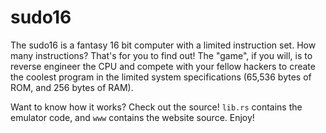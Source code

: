 # sudo16

The sudo16 is a fantasy 16 bit computer with a limited instruction set. How many instructions? That's for you to find out! The "game", if you will, is to reverse engineer the CPU and compete with your fellow hackers to create the coolest program in the limited system specifications (65,536 bytes of  ROM, and 256 bytes of RAM).

Want to know how it works? Check out the source! `lib.rs` contains the emulator code, and `www` contains the website source. Enjoy!